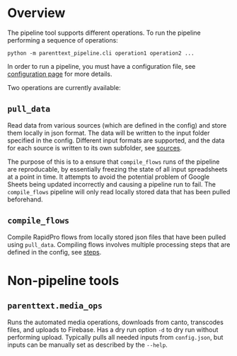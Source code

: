 # Overview

The pipeline tool supports different operations. To run the pipeline performing a sequence of operations:

```
python -m parenttext_pipeline.cli operation1 operation2 ...
```

In order to run a pipeline, you must have a configuration file, see [configuration page][config] for more details.

Two operations are currently available:

## `pull_data`

Read data from various sources (which are defined in the config) and store them locally in json format.
The data will be written to the input folder specified in the config.
Different input formats are supported, and the data for each source is written to its own subfolder, see [sources].

The purpose of this is to a ensure that `compile_flows` runs of the pipeline are reproducable, by essentially freezing the state of all input spreadsheets at a point in time. It attempts to avoid the potential problem of Google Sheets being updated incorrectly and causing a pipeline run to fail. The `compile_flows` pipeline will only read locally stored data that has been pulled beforehand.


## `compile_flows`

Compile RapidPro flows from locally stored json files that have been pulled using `pull_data`.
Compiling flows involves multiple processing steps that are defined in the config, see [steps].


[config]: configuration.md
[steps]: steps.md
[sources]: sources.md

# Non-pipeline tools

## `parenttext.media_ops`
Runs the automated media operations, downloads from canto, transcodes files, and uploads to Firebase.
Has a dry run option `-d` to dry run without performing upload.
Typically pulls all needed inputs from `config.json`, but inputs can be manually set as described by the `--help`.